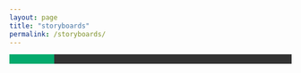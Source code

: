 ```yaml
---
layout: page
title: "storyboards"
permalink: /storyboards/
---
```


<style>
  .topnav {
  background-color: #333;
  overflow: hidden;
  height: 17px;
}
  
  .topnav a {

  float: left;
  color: #f2f2f2;
  text-align: center;
  padding: 14px 16px;
  text-decoration: none;
  font-size: 17px;
}
  .topnav a:hover {
  background-color: #ddd;
  color: black;
}
  
  .topnav a.active {
  background-color: #04AA6D;
  color: white;
}
  </style>

<div class="topnav">
  <a class="active" href="harveynorman.me">Home</a>
  <a href="#storyboards">Storyboards</a>
  <a href="#contact">Contact</a>
  <a href="#about">About</a>
</div>


